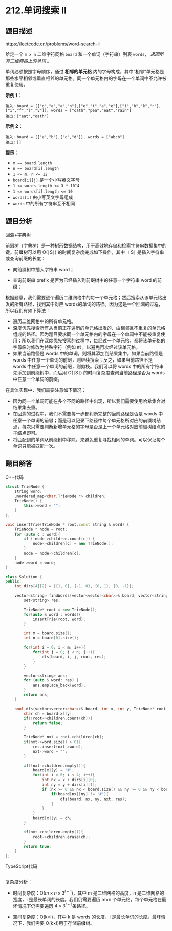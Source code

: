 # 212.单词搜索 II

## 题目描述 

https://leetcode.cn/problems/word-search-ii

给定一个 `m x n` 二维字符网格 `board` 和一个单词（字符串）列表 `words`， *返回所有二维网格上的单词* 。

单词必须按照字母顺序，通过 **相邻的单元格** 内的字母构成，其中“相邻”单元格是那些水平相邻或垂直相邻的单元格。同一个单元格内的字母在一个单词中不允许被重复使用。

 

**示例 1：**

```
输入：board = [["o","a","a","n"],["e","t","a","e"],["i","h","k","r"],["i","f","l","v"]], words = ["oath","pea","eat","rain"]
输出：["eat","oath"]
```

**示例 2：**

```
输入：board = [["a","b"],["c","d"]], words = ["abcb"]
输出：[]
```

**提示：**

- `m == board.length`
- `n == board[i].length`
- `1 <= m, n <= 12`
- `board[i][j]` 是一个小写英文字母
- `1 <= words.length <= 3 * 10^4`
- `1 <= words[i].length <= 10`
- `words[i]` 由小写英文字母组成
- `words` 中的所有字符串互不相同



## 题目分析

回溯+字典树

前缀树（字典树）是一种树形数据结构，用于高效地存储和检索字符串数据集中的键。前缀树可以用 O(∣S∣) 的时间复杂度完成如下操作，其中 ∣S∣ 是插入字符串或查询前缀的长度：

* 向前缀树中插入字符串 word；

* 查询前缀串 prefix 是否为已经插入到前缀树中的任意一个字符串 word 的前缀；



根据题意，我们需要逐个遍历二维网格中的每一个单元格；然后搜索从该单元格出发的所有路径，找到其中对应 words的单词的路径。因为这是一个回溯的过程，所以我们有如下算法：

* 遍历二维网格中的所有单元格。
* 深度优先搜索所有从当前正在遍历的单元格出发的、由相邻且不重复的单元格组成的路径。因为题目要求同一个单元格内的字母在一个单词中不能被重复使用；所以我们在深度优先搜索的过程中，每经过一个单元格，都将该单元格的字母临时修改为特殊字符（例如 #），以避免再次经过该单元格。
* 如果当前路径是 words 中的单词，则将其添加到结果集中。如果当前路径是 words 中任意一个单词的前缀，则继续搜索；反之，如果当前路径不是 words 中任意一个单词的前缀，则剪枝。我们可以将 words 中的所有字符串先添加到前缀树中，而后用 O(∣S∣) 的时间复杂度查询当前路径是否为 words 中任意一个单词的前缀。

在具体实现中，我们需要注意如下情况：

* 因为同一个单词可能在多个不同的路径中出现，所以我们需要使用哈希集合对结果集去重。
* 在回溯的过程中，我们不需要每一步都判断完整的当前路径是否是 words 中任意一个单词的前缀；而是可以记录下路径中每个单元格所对应的前缀树结点，每次只需要判断新增单元格的字母是否是上一个单元格对应前缀树结点的子结点即可。
* 将匹配到的单词从前缀树中移除，来避免重复寻找相同的单词。可以保证每个单词只能被匹配一次。



## 题目解答

C++代码

```c++
struct TrieNode {
    string word;
    unordered_map<char,TrieNode *> children;
    TrieNode() {
        this->word = "";
    }   
};

void insertTrie(TrieNode * root,const string & word) {
    TrieNode * node = root;
    for (auto c : word){
        if (!node->children.count(c)) {
            node->children[c] = new TrieNode();
        }
        node = node->children[c];
    }
    node->word = word;
}

class Solution {
public:
    int dirs[4][2] = {{1, 0}, {-1, 0}, {0, 1}, {0, -1}};

    vector<string> findWords(vector<vector<char>>& board, vector<string>& words) {
        set<string> res;

        TrieNode* root = new TrieNode();
        for(auto & word : words){
            insertTrie(root, word);
        }

        int m = board.size();
        int n = board[0].size();

        for(int i = 0; i < m; i++){
            for(int j = 0; j < n; j++){
                dfs(board, i, j, root, res);
            }
        }

        vector<string> ans;
        for (auto & word: res) {
            ans.emplace_back(word);
        }
        return ans;
    }

    bool dfs(vector<vector<char>>& board, int x, int y, TrieNode* root, set<string>& res){
        char ch = board[x][y];
        if(!root->children.count(ch)){
            return false;
        }

        TrieNode* nxt = root->children[ch];
        if(nxt->word.size() > 0){
            res.insert(nxt->word);
            nxt->word = "";
        }

        if(!nxt->children.empty()){
            board[x][y] = '#';
            for(int i = 0; i < 4; i++){
                int nx = x + dirs[i][0];
                int ny = y + dirs[i][1];
                if (nx >= 0 && nx < board.size() && ny >= 0 && ny < board[0].size()) {
                    if(board[nx][ny] != '#'){
                        dfs(board, nx, ny, nxt, res);
                    }
                }
            }
            board[x][y] = ch;
        }

        if(nxt->children.empty()){
            root->children.erase(ch);
        }
        return true;
    }
};
```

TypeScript代码

```typescript

```

复杂度分析：

* 时间复杂度：O($m×n×3^{l-1}$)，其中 m 是二维网格的高度，n 是二维网格的宽度，l 是最长单词的长度。我们仍需要遍历 m×n 个单元格，每个单元格在最坏情况下仍需要遍历 $4×3^{l−1}$条路径。

* 空间复杂度：O(k×l)，其中 k 是 words 的长度，l 是最长单词的长度。最坏情况下，我们需要 O(k×l)用于存储前缀树。

  

